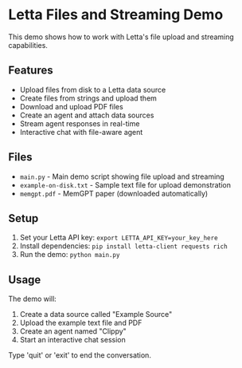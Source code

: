 # Letta Files and Streaming Demo

This demo shows how to work with Letta's file upload and streaming capabilities.

## Features

- Upload files from disk to a Letta data source
- Create files from strings and upload them
- Download and upload PDF files
- Create an agent and attach data sources
- Stream agent responses in real-time
- Interactive chat with file-aware agent

## Files

- `main.py` - Main demo script showing file upload and streaming
- `example-on-disk.txt` - Sample text file for upload demonstration
- `memgpt.pdf` - MemGPT paper (downloaded automatically)

## Setup

1. Set your Letta API key: `export LETTA_API_KEY=your_key_here`
2. Install dependencies: `pip install letta-client requests rich`
3. Run the demo: `python main.py`

## Usage

The demo will:
1. Create a data source called "Example Source"
2. Upload the example text file and PDF
3. Create an agent named "Clippy"
4. Start an interactive chat session

Type 'quit' or 'exit' to end the conversation.